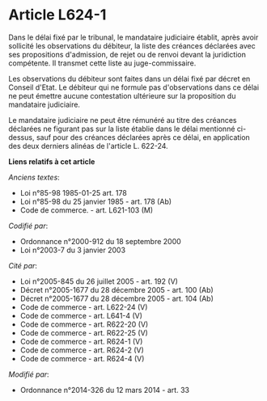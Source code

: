 # Article L624-1

Dans le délai fixé par le tribunal, le mandataire judiciaire établit, après avoir sollicité les observations du débiteur, la
liste des créances déclarées avec ses propositions d'admission, de rejet ou de renvoi devant la juridiction compétente. Il
transmet cette liste au juge-commissaire. 

Les observations du débiteur sont faites dans un délai fixé par décret en Conseil d'Etat. Le débiteur qui ne formule pas
d'observations dans ce délai ne peut émettre aucune contestation ultérieure sur la proposition du mandataire judiciaire. 

Le mandataire judiciaire ne peut être rémunéré au titre des créances déclarées ne figurant pas sur la liste établie dans le
délai mentionné ci-dessus, sauf pour des créances déclarées après ce délai, en application des deux derniers alinéas de
l'article L. 622-24.

**Liens relatifs à cet article**

_Anciens textes_:

  - Loi n°85-98 1985-01-25 art. 178
  - Loi n°85-98 du 25 janvier 1985 - art. 178 (Ab)
  - Code de commerce. - art. L621-103 (M)

_Codifié par_:

  - Ordonnance n°2000-912 du 18 septembre 2000
  - Loi n°2003-7 du 3 janvier 2003

_Cité par_:

  - Loi n°2005-845 du 26 juillet 2005 - art. 192 (V)
  - Décret n°2005-1677 du 28 décembre 2005 - art. 100 (Ab)
  - Décret n°2005-1677 du 28 décembre 2005 - art. 104 (Ab)
  - Code de commerce - art. L622-24 (V)
  - Code de commerce - art. L641-4 (V)
  - Code de commerce - art. R622-20 (V)
  - Code de commerce - art. R622-25 (V)
  - Code de commerce - art. R624-1 (V)
  - Code de commerce - art. R624-2 (V)
  - Code de commerce - art. R624-4 (V)

_Modifié par_:

  - Ordonnance n°2014-326 du 12 mars 2014 - art. 33
